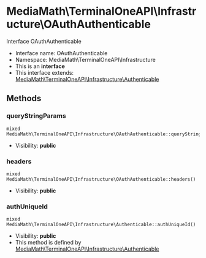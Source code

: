 MediaMath\TerminalOneAPI\Infrastructure\OAuthAuthenticable
===============

Interface OAuthAuthenticable




* Interface name: OAuthAuthenticable
* Namespace: MediaMath\TerminalOneAPI\Infrastructure
* This is an **interface**
* This interface extends: [MediaMath\TerminalOneAPI\Infrastructure\Authenticable](MediaMath-TerminalOneAPI-Infrastructure-Authenticable.md)





Methods
-------


### queryStringParams

    mixed MediaMath\TerminalOneAPI\Infrastructure\OAuthAuthenticable::queryStringParams()





* Visibility: **public**




### headers

    mixed MediaMath\TerminalOneAPI\Infrastructure\OAuthAuthenticable::headers()





* Visibility: **public**




### authUniqueId

    mixed MediaMath\TerminalOneAPI\Infrastructure\Authenticable::authUniqueId()





* Visibility: **public**
* This method is defined by [MediaMath\TerminalOneAPI\Infrastructure\Authenticable](MediaMath-TerminalOneAPI-Infrastructure-Authenticable.md)



